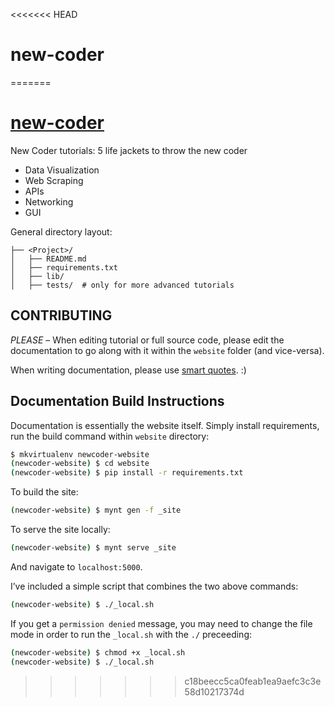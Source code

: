 <<<<<<< HEAD
# new-coder
=======
# [new-coder](http://newcoder.io)

New Coder tutorials: 5 life jackets to throw the new coder

* Data Visualization
* Web Scraping
* APIs
* Networking
* GUI

General directory layout:

	├── <Project>/
	│   ├── README.md
	│   ├── requirements.txt
	│   ├── lib/
	│   ├── tests/  # only for more advanced tutorials

## CONTRIBUTING


*PLEASE* – When editing tutorial or full source code, please edit the documentation to go along with it within the `website` folder (and vice-versa).

When writing documentation, please use [smart quotes](http://en.wikipedia.org/wiki/Quotation_mark_glyphs). :)


## Documentation Build Instructions

Documentation is essentially the website itself.  Simply install requirements, run the build command within `website` directory:


```bash
$ mkvirtualenv newcoder-website
(newcoder-website) $ cd website
(newcoder-website) $ pip install -r requirements.txt
```

To build the site:

```bash
(newcoder-website) $ mynt gen -f _site
```

To serve the site locally:

```bash
(newcoder-website) $ mynt serve _site
```

And navigate to `localhost:5000`.

I’ve included a simple script that combines the two above commands:

```bash
(newcoder-website) $ ./_local.sh
```

If you get a `permission denied` message, you may need to change the file mode in order to run the `_local.sh` with the `./` preceeding:

```bash
(newcoder-website) $ chmod +x _local.sh
(newcoder-website) $ ./_local.sh
```
>>>>>>> c18beecc5ca0feab1ea9aefc3c3e58d10217374d
